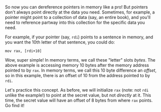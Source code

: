 So now you can dereference pointers in memory like a pro!
But pointers don't always point directly at the data you need.
Sometimes, for example, a pointer might point to a collection of data (say, an entire book), and you'll need to reference partway into this collection for the specific data you need.

For example, if your pointer (say, `rdi`) points to a sentence in memory, and you want the 10th letter of that sentence, you could do:

```assembly
mov rax, [rdi+10]
```

Wow, super simple!
In memory terms, we call these "letter" slots _bytes_.
The above example is accessing memory 10 bytes after the memory address pointed to by `rax`.
In memory terms, we call this 10 byte difference an _offset_, so in this example, there is an offset of 10 from the address pointed to by `rdi`.

Let's practice this concept.
As before, we will initialize `rax` (note: not `rdi` unlike the example!) to point at the secret value, but not _directly_ at it.
This time, the secret value will have an offset of 8 bytes from where `rax` points.
Go find it!
